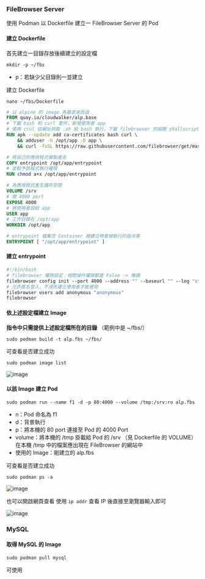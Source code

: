 ### FileBrowser Server

使用 Podman 以 Dockerfile 建立一 FileBrowser Server 的 Pod

#### 建立 Dockerfile

首先建立一目錄存放後續建立的設定檔

`mkdir -p ~/fbs`
 - p：若缺少父目錄則一並建立

建立 Dockerfile

`nano ~/fbs/Dockerfile`
```dockerfile
# 以 alpine 的 image 為基底來改造
FROM quay.io/cloudwalker/alp.base
# 下載 bash 和 curl 套件，新增使用者 app
# 使用 crul 從網址抓取 .sh 給 bash 執行，下載 filebrowser 的相關 shallscript(指令)
RUN apk --update add ca-certificates bash curl \
    && adduser -h /opt/app -D app \
    && curl -fsSL https://raw.githubusercontent.com/filebrowser/get/master/get.sh | bash

# 將自己的應用程式複製進去
COPY entrypoint /opt/app/entrypoint
# 並給予該程式執行權限
RUN chmod a+x /opt/app/entrypoint

# 為應用程式產生儲存空間
VOLUME /srv
# 開 4000 port
EXPOSE 4000
# 將使用者設給 app
USER app
# 工作目錄在 /opt/app
WORKDIR /opt/app

# entrypoint 檔案含 Container 被建立時會被執行的指令等
ENTRYPOINT [ "/opt/app/entrypoint" ]
```

#### 建立 entrypoint

```dockerfile
#!/bin/bash
# filebrowser 權限設定：相關操作權限都是 False -> 唯讀
filebrowser config init --port 4000 --address "" --baseurl "" --log "stdout" --root="/srv" --auth.method='noauth' --commands "" --lockPassword --perm.admin=false --perm.create=false --perm.delete=false --perm.execute=false --perm.modify=false --perm.rename=false --signup=false
# 允許匿名登入，不須先建立使用者才能使用
filebrowser users add anonymous "anonymous"
filebrowser
```

#### 依上述設定檔建立 Image

**指令中只需提供上述設定檔所在的目錄**
（範例中是 ~/fbs/）

`sudo podman build -t alp.fbs ~/fbs/`

可查看是否建立成功

`sudo podman image list`

![image](https://imgur.com/LeLJLHv.png)

#### 以該 Image 建立 Pod

`sudo podman run --name f1 -d -p 80:4000 --volume /tmp:/srv:ro alp.fbs`
 - n：Pod 命名為 f1
 - d：背景執行
 - p：將本機的 80 port 連接至 Pod 的 4000 Port
 - volume：將本機的 /tmp 掛載給 Pod 的 /srv （見 Dockerfile 的 VOLUME）
 在本機 /tmp 中的檔案應出現在 FileBrowser 的網站中
 - 使用的 Image：剛建立的 alp.fbs

可查看是否建立成功

`sudo podman ps -a`

![image](https://imgur.com/lFuouAZ.png)

也可以開啟網頁查看
使用 `ip addr` 查看 IP 後直接至瀏覽器輸入即可

![image](https://imgur.com/rfaxc8R.png)


### MySQL

#### 取得 MySQL 的 Image

`sudo podman pull mysql`

可使用

